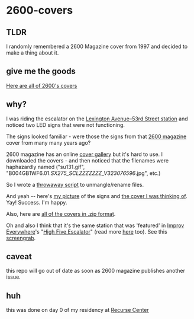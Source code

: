 # 2600-covers

## TLDR

I randomly remembered a 2600 Magazine cover from 1997 and decided to make a thing about it.

## give me the goods

[Here are all of 2600's covers](COVERS.md)

## why?

I was riding the escalator on the [Lexington Avenue–53rd Street station](https://en.wikipedia.org/wiki/Lexington_Avenue/51st_Street_station#IND_Queens_Boulevard_Line_platform) and noticed two LED signs that were not functioning.

The signs looked familiar - were those the signs from that [2600 magazine](https://www.2600.com/) cover from many many years ago?

2600 magazine has an online [cover gallery](https://www.2600.com/Magazine/CoverGallery) but it's hard to use. I downloaded the covers - and then noticed that the filenames were haphazardly named ("su131.gif", "B004GB1WF6.01._SX275_SCLZZZZZZZ_V323076596_.jpg", etc.)

So I wrote a [throwaway script](3.process.py) to unmangle/rename files.

And yeah -- here's [my picture](4.lexington-53rd-mine.jpg) of the signs and [the cover I was thinking of](7.the-cover.png). Yay! Success. I'm happy.

Also, here are [all of the covers in .zip format](https://github.com/gregsadetsky/2600-covers/raw/main/6.covers.zip).

Oh and also I think that it's the same station that was 'featured' in [Improv Everywhere](https://improveverywhere.com/)'s "[High Five Escalator](https://www.youtube.com/watch?v=Abt8aAB-Dr0)" (read more [here](http://www.projectsubwaynyc.com/blog/2017/1/5/stations-escalators-and-high-fives) too). See this [screengrab](5.lexington-53rd-high-five.png).

## caveat

this repo will go out of date as soon as 2600 magazine publishes another issue.

## huh

this was done on day 0 of my residency at [Recurse Center](https://www.recurse.com/)
